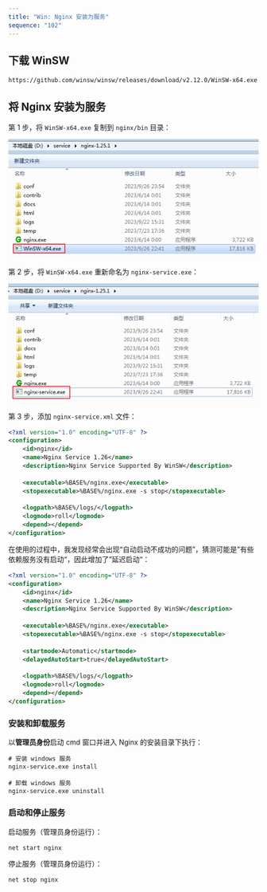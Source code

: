 ```yaml
---
title: "Win: Nginx 安装为服务"
sequence: "102"
---
```


## 下载 WinSW

```text
https://github.com/winsw/winsw/releases/download/v2.12.0/WinSW-x64.exe
```

## 将 Nginx 安装为服务

第 1 步，将 `WinSW-x64.exe` 复制到 `nginx/bin` 目录：

![](/assets/images/nginx/win-install/win-nginx-winsw-001-copy-winsw-exe.png)

第 2 步，将 `WinSW-x64.exe` 重新命名为 `nginx-service.exe`：

![](/assets/images/nginx/win-install/win-nginx-winsw-002-change-name.png)

第 3 步，添加 `nginx-service.xml` 文件：

```xml
<?xml version="1.0" encoding="UTF-8" ?>
<configuration>
    <id>nginx</id>
    <name>Nginx Service 1.26</name>
    <description>Nginx Service Supported By WinSW</description>
    
    <executable>%BASE%/nginx.exe</executable>
    <stopexecutable>%BASE%/nginx.exe -s stop</stopexecutable>
    
    <logpath>%BASE%/logs/</logpath>
    <logmode>roll</logmode>
    <depend></depend>
</configuration>
```

在使用的过程中，我发现经常会出现“自动启动不成功的问题”，猜测可能是”有些依赖服务没有启动“，因此增加了”延迟启动“：

```xml
<?xml version="1.0" encoding="UTF-8" ?>
<configuration>
    <id>nginx</id>
    <name>Nginx Service 1.26</name>
    <description>Nginx Service Supported By WinSW</description>
    
    <executable>%BASE%/nginx.exe</executable>
    <stopexecutable>%BASE%/nginx.exe -s stop</stopexecutable>

    <startmode>Automatic</startmode>
    <delayedAutoStart>true</delayedAutoStart>
    
    <logpath>%BASE%/logs/</logpath>
    <logmode>roll</logmode>
    <depend></depend>
</configuration>
```

### 安装和卸载服务

以**管理员身份**启动 cmd 窗口并进入 Nginx 的安装目录下执行：

```text
# 安装 windows 服务
nginx-service.exe install

# 卸载 windows 服务 	
nginx-service.exe uninstall
```

### 启动和停止服务

启动服务（管理员身份运行）：

```text
net start nginx
```

停止服务（管理员身份运行）：

```text
net stop nginx
```





